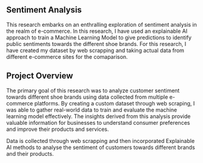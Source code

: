 ## Sentiment Analysis
This research embarks on an enthralling exploration of sentiment analysis in the realm of e-commerce. In this research, I have used an explainable AI approach to train a Machine Learning Model to give predictions to identify public sentiments towards the different shoe brands. For this research, I have created my dataset by web scrapping and taking actual data from different e-commerce sites for the comaparison.

## Project Overview
The primary goal of this research was to analyze customer sentiment towards different shoe brands using data collected from multiple e-commerce platforms. By creating a custom dataset through web scraping, I was able to gather real-world data to train and evaluate the machine learning model effectively. The insights derived from this analysis provide valuable information for businesses to understand consumer preferences and improve their products and services.

Data is collected through web scrapping and then incorporated Explainable AI methods to analyse the sentiment of customers towards different brands and their products.
